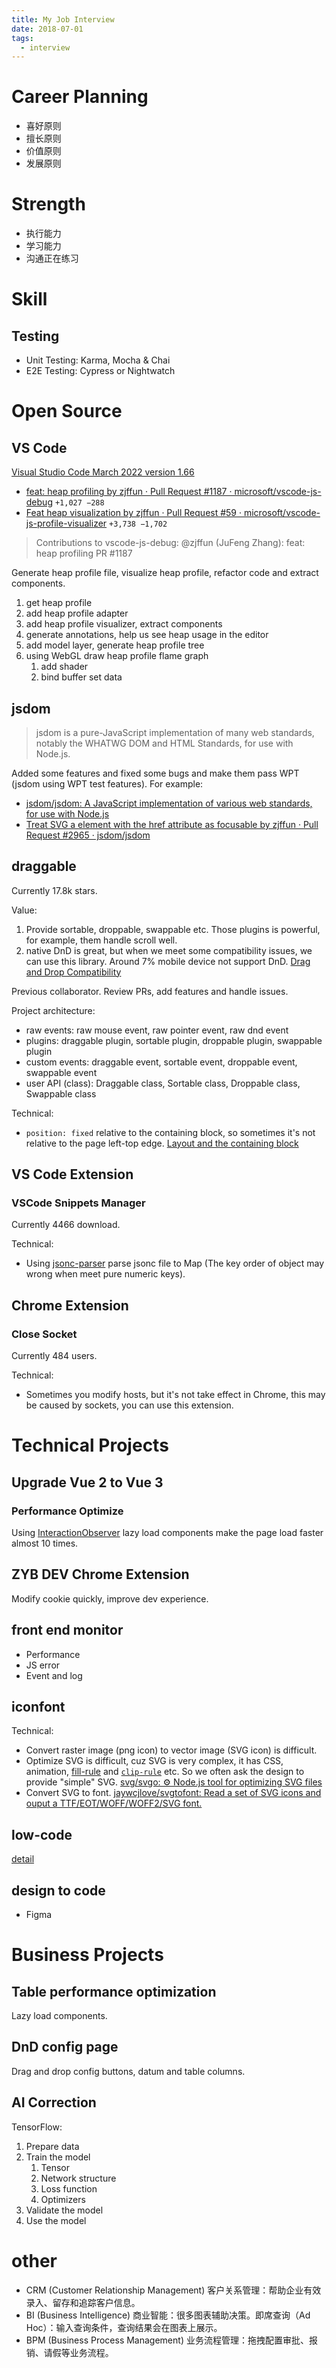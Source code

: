 ```yaml
---
title: My Job Interview
date: 2018-07-01
tags:
  - interview
---
```


# Career Planning

- 喜好原则
- 擅长原则
- 价值原则
- 发展原则

# Strength

- 执行能力
- 学习能力
- 沟通正在练习

# Skill

## Testing

- Unit Testing: Karma, Mocha & Chai
- E2E Testing: Cypress or Nightwatch

# Open Source

## VS Code

[Visual Studio Code March 2022 version 1.66](https://code.visualstudio.com/updates/v1_66)

- [feat: heap profiling by zjffun · Pull Request #1187 · microsoft/vscode-js-debug](https://github.com/microsoft/vscode-js-debug/pull/1187) `+1,027 −288`
- [Feat heap visualization by zjffun · Pull Request #59 · microsoft/vscode-js-profile-visualizer](https://github.com/microsoft/vscode-js-profile-visualizer/pull/59) `+3,738 −1,702`

> Contributions to vscode-js-debug:
> @zjffun (JuFeng Zhang): feat: heap profiling PR #1187

Generate heap profile file, visualize heap profile, refactor code and extract components.

1. get heap profile
2. add heap profile adapter
3. add heap profile visualizer, extract components
4. generate annotations, help us see heap usage in the editor
5. add model layer, generate heap profile tree
6. using WebGL draw heap profile flame graph
   1. add shader
   2. bind buffer set data

## jsdom

> jsdom is a pure-JavaScript implementation of many web standards, notably the WHATWG DOM and HTML Standards, for use with Node.js.

Added some features and fixed some bugs and make them pass WPT (jsdom using WPT test features). For example:

- [jsdom/jsdom: A JavaScript implementation of various web standards, for use with Node.js](https://github.com/jsdom/jsdom/pull/3561)
- [Treat SVG a element with the href attribute as focusable by zjffun · Pull Request #2965 · jsdom/jsdom](https://github.com/jsdom/jsdom/pull/2965)

## draggable

Currently 17.8k stars.

Value:

1. Provide sortable, droppable, swappable etc. Those plugins is powerful, for example, them handle scroll well.
2. native DnD is great, but when we meet some compatibility issues, we can use this library. Around 7% mobile device not support DnD. [Drag and Drop Compatibility](https://caniuse.com/dragndrop)

Previous collaborator. Review PRs, add features and handle issues.

Project architecture:

- raw events: raw mouse event, raw pointer event, raw dnd event
- plugins: draggable plugin, sortable plugin, droppable plugin, swappable plugin
- custom events: draggable event, sortable event, droppable event, swappable event
- user API (class): Draggable class, Sortable class, Droppable class, Swappable class

Technical:

- `position: fixed` relative to the containing block, so sometimes it's not relative to the page left-top edge. [Layout and the containing block](https://developer.mozilla.org/en-US/docs/Web/CSS/Containing_block#identifying_the_containing_block)

## VS Code Extension

### VSCode Snippets Manager

Currently 4466 download.

Technical:

- Using [jsonc-parser](https://www.npmjs.com/package/jsonc-parser) parse jsonc file to Map (The key order of object may wrong when meet pure numeric keys).

## Chrome Extension

### Close Socket

Currently 484 users.

Technical:

- Sometimes you modify hosts, but it's not take effect in Chrome, this may be caused by sockets, you can use this extension.

# Technical Projects

## Upgrade Vue 2 to Vue 3

### Performance Optimize

Using [InteractionObserver](https://developer.mozilla.org/en-US/docs/Web/API/Intersection_Observer_API) lazy load components make the page load faster almost 10 times.

## ZYB DEV Chrome Extension

Modify cookie quickly, improve dev experience.

## front end monitor

- Performance
- JS error
- Event and log

## iconfont

Technical:

- Convert raster image (png icon) to vector image (SVG icon) is difficult.
- Optimize SVG is difficult, cuz SVG is very complex, it has CSS, animation, [fill-rule](https://developer.mozilla.org/en-US/docs/Web/SVG/Attribute/fill-rule) and [`clip-rule`](https://developer.mozilla.org/en-US/docs/Web/SVG/Attribute/clip-rule) etc. So we often ask the design to provide "simple" SVG. [svg/svgo: ⚙️ Node.js tool for optimizing SVG files](https://github.com/svg/svgo)
- Convert SVG to font. [jaywcjlove/svgtofont: Read a set of SVG icons and ouput a TTF/EOT/WOFF/WOFF2/SVG font.](https://github.com/jaywcjlove/svgtofont)

## low-code

[detail](./low-code)

## design to code

- Figma

# Business Projects

## Table performance optimization

Lazy load components.

## DnD config page

Drag and drop config buttons, datum and table columns.

## AI Correction

TensorFlow:

1. Prepare data
2. Train the model
   1. Tensor
   2. Network structure
   3. Loss function
   4. Optimizers
3. Validate the model
4. Use the model

# other

- CRM (Customer Relationship Management) 客户关系管理：帮助企业有效录入、留存和追踪客户信息。
- BI (Business Intelligence) 商业智能：很多图表辅助决策。即席查询（Ad Hoc）：输入查询条件，查询结果会在图表上展示。
- BPM (Business Process Management) 业务流程管理：拖拽配置审批、报销、请假等业务流程。
